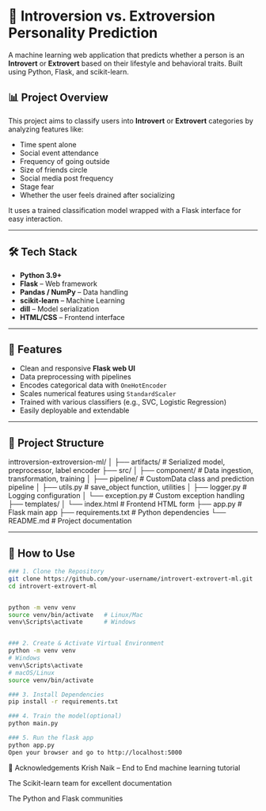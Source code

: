 # 🧠 Introversion vs. Extroversion Personality Prediction

A machine learning web application that predicts whether a person is an **Introvert** or **Extrovert** based on their lifestyle and behavioral traits. Built using Python, Flask, and scikit-learn.

## 📊 Project Overview

This project aims to classify users into **Introvert** or **Extrovert** categories by analyzing features like:

- Time spent alone
- Social event attendance
- Frequency of going outside
- Size of friends circle
- Social media post frequency
- Stage fear
- Whether the user feels drained after socializing

It uses a trained classification model wrapped with a Flask interface for easy interaction.

---

## 🛠️ Tech Stack

- **Python 3.9+**
- **Flask** – Web framework
- **Pandas / NumPy** – Data handling
- **scikit-learn** – Machine Learning
- **dill** – Model serialization
- **HTML/CSS** – Frontend interface

---

## 🚀 Features

- Clean and responsive **Flask web UI**
- Data preprocessing with pipelines
- Encodes categorical data with `OneHotEncoder`
- Scales numerical features using `StandardScaler`
- Trained with various classifiers (e.g., SVC, Logistic Regression)
- Easily deployable and extendable

---

## 📁 Project Structure

inttroversion-extroversion-ml/
│
├── artifacts/ # Serialized model, preprocessor, label encoder
├── src/
│ ├── component/ # Data ingestion, transformation, training
│ ├── pipeline/ # CustomData class and prediction pipeline
│ ├── utils.py # save_object function, utilities
│ ├── logger.py # Logging configuration
│ └── exception.py # Custom exception handling
├── templates/
│ └── index.html # Frontend HTML form
├── app.py # Flask main app
├── requirements.txt # Python dependencies
└── README.md # Project documentation


---

## 🧪 How to Use





```bash
### 1. Clone the Repository
git clone https://github.com/your-username/introvert-extrovert-ml.git
cd introvert-extrovert-ml


python -m venv venv
source venv/bin/activate   # Linux/Mac
venv\Scripts\activate      # Windows


### 2. Create & Activate Virtual Environment
python -m venv venv
# Windows
venv\Scripts\activate
# macOS/Linux
source venv/bin/activate

### 3. Install Dependencies
pip install -r requirements.txt

### 4. Train the model(optional)
python main.py

### 5. Run the flask app 
python app.py
Open your browser and go to http://localhost:5000


```

🙏 Acknowledgements
Krish Naik – End to End machine learning tutorial

The Scikit-learn team for excellent documentation

The Python and Flask communities
